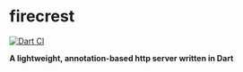 # firecrest
[![Dart CI](https://github.com/Komposten/firecrest/actions/workflows/dart.yaml/badge.svg)](https://github.com/Komposten/firecrest/actions/workflows/dart.yaml)

**A lightweight, annotation-based http server written in Dart**